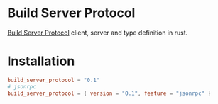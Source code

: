 # Build Server Protocol

[Build Server Protocol](https://build-server-protocol.github.io/docs/specification.html) client, server and type definition in rust.

# Installation

```toml
build_server_protocol = "0.1"
# jsonrpc
build_server_protocol = { version = "0.1", feature = "jsonrpc" }
```


